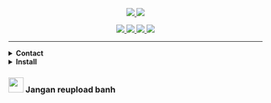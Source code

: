<p align="center">
<a href="https://ibb.co/kJzZTmP"><img src="https://i.ibb.co/FXcp1Hd/vector-illustration-of-semar-ai.png"</a>
<a href="https://github.com/dcode-denpa/Semar-BMD"><img src="https://img.shields.io/badge/Semar WhatsApp Bot-silver?style=for-the-badge"></a>
<p align="center">
<a href="https://github.com/dcode-denpa/Semar-BMD"><img src="https://img.shields.io/github/watchers/dcode-denpa/Semar-BMD.svg"</a>
<a href="https://github.com/dcode-denpa/Semar-BMD"><img src="https://img.shields.io/github/stars/dcode-denpa/Semar-BMD.svg"</a>
<a href="https://github.com/dcode-denpa/Semar-BMD"><img src="https://img.shields.io/github/forks/dcode-denpa/Semar-BMD.svg"</a>
<a href="https://github.com/dcode-denpa/Semar-BMD"><img src="https://img.shields.io/github/repo-size/dcode-denpa/Semar-BMD.svg"></a>

***

<details close="close">
<summary><b>Contact</summary>
<a href="http://wa.me/62885866295942"><img src="https://img.shields.io/badge/Whatsapp-30302f?style=flat&logo=whatsapp"></a>
<a href="http://www.instagram.com/dcodedenpa/"><img src="https://img.shields.io/badge/Instagram-30302f?style=flat&logo=instagram"></a>
</details>

<details close="close">
<summary><b>Install</summary>
<img src="https://www.animatedimages.org/data/media/562/animated-line-image-0019.gif"></img>
</details>


### <img src="https://www.animatedimages.org/data/media/2113/animated-3d-smiley-image-0011.gif" width="30"> Jangan reupload banh
